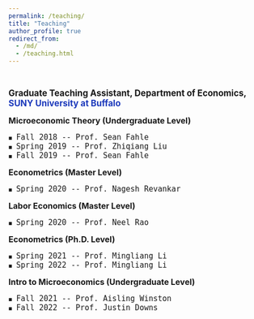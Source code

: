 ```yaml
---
permalink: /teaching/
title: "Teaching"
author_profile: true
redirect_from: 
  - /md/
  - /teaching.html
---
```


<style>
.custom-bullet {
    list-style-type: none;
    padding-left: 0;
}

.custom-bullet li::before {
    content: "\25A0"; /* Unicode character for a small square */
    font-size: 8px; /* Adjust this value to change the icon size */
    margin-right: 1em; /* Adjust this value to control the spacing */
}
</style>

<br>

<span style="font-size: 17px;"> <strong>Graduate Teaching Assistant, Department of Economics,</strong> <span style="color:#1c39bb;"> <strong>SUNY University at Buffalo</strong> </span> </span>
<ul class="custom-bullet"> 
  <span style="font-size: 16px;"><strong>Microeconomic Theory (Undergraduate Level)</strong></span>
    <ul class="custom-bullet">
      <li><span style="font-size: 15px; font-family: monospace;">Fall   2018 -- Prof. Sean Fahle</span></li>
      <li><span style="font-size: 15px; font-family: monospace;">Spring 2019 -- Prof. Zhiqiang Liu</span></li>
      <li><span style="font-size: 15px; font-family: monospace;">Fall   2019 -- Prof. Sean Fahle</span></li>
     </ul>
  
  <span style="font-size: 16px;"> <strong>Econometrics (Master Level)</strong></span>
    <ul class="custom-bullet">
      <li><span style="font-size: 15px; font-family: monospace;">Spring 2020 -- Prof. Nagesh Revankar</span></li>
    </ul>
  
  <span style="font-size: 16px;"><strong>Labor Economics (Master Level)</strong></span>
    <ul class="custom-bullet">
      <li><span style="font-size: 15px; font-family: monospace;">Spring 2020 -- Prof. Neel Rao</span></li>
    </ul>
  
  <span style="font-size: 16px;"><strong>Econometrics (Ph.D. Level)</strong></span>
    <ul class="custom-bullet">
      <li><span style="font-size: 15px; font-family: monospace;">Spring 2021 -- Prof. Mingliang Li</span></li>
      <li><span style="font-size: 15px; font-family: monospace;">Spring 2022 -- Prof. Mingliang Li</span></li>
    </ul>
  
  <span style="font-size: 16px;"><strong>Intro to Microeconomics (Undergraduate Level)</strong></span>
    <ul class="custom-bullet">
      <li><span style="font-size: 15px; font-family: monospace;">Fall   2021 -- Prof. Aisling Winston</span></li>
      <li><span style="font-size: 15px; font-family: monospace;">Fall   2022 -- Prof. Justin Downs</span></li>
    </ul>
  
</ul>




<!--
<span style="font-size: 16px;"> <span style="color:#0072bb;"> **Graduate Teaching Assistant, Department of Economics, SUNY University at Buffalo** </span> </span>
<ul class="custom-bullet"> 
  <li> <span style="font-size: 16px;"><strong>Microeconomic Theory (Undergraduate)</strong></span>
    <ul class="custom-bullet">
      <li><span style="font-size: 15px;">Fall   2018 `|` Prof. Sean Fahle</span></li>
      <li><span style="font-size: 15px;">Spring 2019 `|` Prof. Zhiqiang Liu</span></li>
      <li><span style="font-size: 15px;">Fall   2019 `|` Prof. Sean Fahle</span></li>
     </ul>
  </li>
  <li><span style="font-size: 16px;"> <strong>Econometrics (Master)</strong></span>
    <ul class="custom-bullet">
      <li><span style="font-size: 15px;">Spring 2020 `|` Prof. Revankar, Nagesh</span></li>
    </ul>
  </li>
  <li><span style="font-size: 16px;"><strong>Labor Economics (Master)</strong></span>
    <ul class="custom-bullet">
      <li><span style="font-size: 15px;">Spring 2020 `|` Prof. Rao, Neel</span></li>
    </ul>
  </li>
  <li><span style="font-size: 16px;"><strong>Econometrics (Ph.D.)</strong></span>
    <ul class="custom-bullet">
      <li><span style="font-size: 15px;">Spring 2021 `|` Prof. Li, Mingliang</span></li>
      <li><span style="font-size: 15px;">Spring 2022 `|` Prof. Li, Mingliang</span></li>
    </ul>
  </li>
  <li><span style="font-size: 16px;"><strong>Intro to Microeconomics (Undergraduate)</strong></span>
    <ul class="custom-bullet">
      <li><span style="font-size: 15px;">Fall   2021 `|` Prof. Winston, Aisling</span></li>
      <li><span style="font-size: 15px;">Fall   2022 `|` Prof. Downs, Justin</span></li>
    </ul>
  </li>
</ul>
-->
